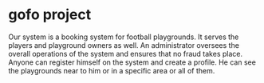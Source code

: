 # gofo project
Our system is a booking system for football playgrounds. It serves the players and playground owners as well. An administrator oversees the overall operations of the system and ensures that no fraud takes place. Anyone can register himself on the system and create a profile. He can see the playgrounds near to him or in a specific area or all of them. 